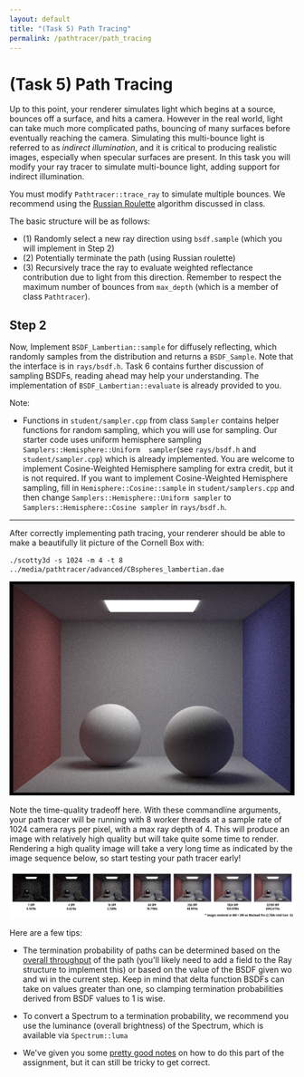 ```yaml
---
layout: default
title: "(Task 5) Path Tracing"
permalink: /pathtracer/path_tracing
---
```


# (Task 5) Path Tracing

Up to this point, your renderer simulates light which begins at a source, bounces off a surface, and hits a camera. However in the real world, light can take much more complicated paths, bouncing of many surfaces before eventually reaching the camera. Simulating this multi-bounce light is referred to as _indirect illumination_, and it is critical to producing realistic images, especially when specular surfaces are present. In this task you will modify your ray tracer to simulate multi-bounce light, adding support for indirect illumination.


You must modify `Pathtracer::trace_ray` to simulate multiple bounces. We recommend using the [Russian Roulette](http://15462.courses.cs.cmu.edu/spring2020/lecture/montecarloraytracing/slide_044) algorithm discussed in class.

The basic structure will be as follows:

* (1) Randomly select a new ray direction using `bsdf.sample` (which you will implement in Step 2)
* (2) Potentially terminate the path (using Russian roulette)
* (3) Recursively trace the ray to evaluate weighted reflectance contribution due to light from this direction. Remember to respect the maximum number of bounces from `max_depth` (which is a member of class `Pathtracer`).



## Step 2
Now, Implement `BSDF_Lambertian::sample` for diffusely reflecting, which randomly samples from the distribution and returns a `BSDF_Sample`.  Note that the interface is in `rays/bsdf.h`. Task 6 contains further discussion of sampling BSDFs, reading ahead may help your understanding. The implementation of `BSDF_Lambertian::evaluate` is already provided to you.

Note:

* Functions in `student/sampler.cpp` from class `Sampler` contains helper functions for random sampling, which you will use for sampling. Our starter code uses uniform hemisphere sampling `Samplers::Hemisphere::Uniform  sampler`(see `rays/bsdf.h` and `student/sampler.cpp`) which is already implemented. You are welcome to implement Cosine-Weighted Hemisphere sampling for extra credit, but it is not required. If you want to implement Cosine-Weighted Hemisphere sampling, fill in `Hemisphere::Cosine::sample` in `student/samplers.cpp` and then change `Samplers::Hemisphere::Uniform sampler` to `Samplers::Hemisphere::Cosine sampler` in `rays/bsdf.h`.

---

After correctly implementing path tracing, your renderer should be able to make a beautifully lit picture of the Cornell Box with:

```
./scotty3d -s 1024 -m 4 -t 8 ../media/pathtracer/advanced/CBspheres_lambertian.dae
```

![cornell_lambertian](cornell_lambertian.png)

Note the time-quality tradeoff here. With these commandline arguments, your path tracer will be running with 8 worker threads at a sample rate of 1024 camera rays per pixel, with a max ray depth of 4. This will produce an image with relatively high quality but will take quite some time to render. Rendering a high quality image will take a very long time as indicated by the image sequence below, so start testing your path tracer early!

![spheres](spheres.png)

Here are a few tips:

* The termination probability of paths can be determined based on the [overall throughput](http://15462.courses.cs.cmu.edu/fall2015/lecture/globalillum/slide_044) of the path (you'll likely need to add a field to the Ray structure to implement this) or based on the value of the BSDF given wo and wi in the current step. Keep in mind that delta function BSDFs can take on values greater than one, so clamping termination probabilities derived from BSDF values to 1 is wise.

* To convert a Spectrum to a termination probability, we recommend you use the luminance (overall brightness) of the Spectrum, which is available via `Spectrum::luma`

* We've given you some [pretty good notes](http://15462.courses.cs.cmu.edu/fall2015/lecture/globalillum/slide_047) on how to do this part of the assignment, but it can still be tricky to get correct.
